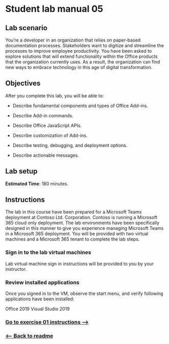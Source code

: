 ﻿# Student lab manual 05

## Lab scenario

You’re a developer in an organization that relies on paper-based documentation processes.  Stakeholders want to digitize and streamline the processes to improve employee productivity. You have been asked to explore solutions that will extend functionality within the Office products that the organization currently uses. As a result, the organization can find new ways to embrace technology in this age of digital transformation.

## Objectives

After you complete this lab, you will be able to:

- Describe fundamental components and types of Office Add-ins.

- Describe Add-in commands.

- Describe Office JavaScript APIs.

- Describe customization of Add-ins.

- Describe testing, debugging, and deployment options.

- Describe actionable messages.


## Lab setup

**Estimated Time**: 180 minutes.

## Instructions

The lab in this course have been prepared for a Microsoft Teams deployment at Contoso Ltd. Corporation. Contoso is running a Microsoft 365 cloud only deployment. The lab environments have been specifically designed in this manner to give you experience managing Microsoft Teams in a Microsoft 365 deployment. You will be provided with two virtual machines and a Microsoft 365 tenant to complete the lab steps.

### Sign in to the lab virtual machines

Lab virtual machine sign in instructions will be provided to you by your instructor.

### Review installed applications

Once you signed in to the VM, observe the start menu, and verify following applications have been installed:

Office 2019
Visual Studio 2019 


### [Go to exercise 01 instructions -->](02-Exercise-1-Understanding-fundamental-components-and-types-of-Office-Add-ins.md)

### [<-- Back to readme](../../../)